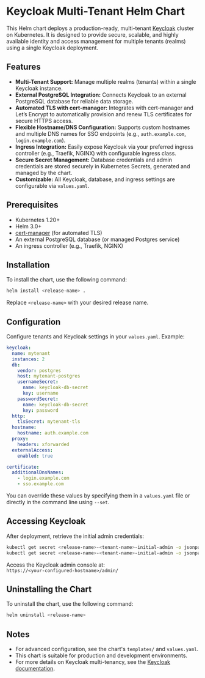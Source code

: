 # Keycloak Multi-Tenant Helm Chart

This Helm chart deploys a production-ready, multi-tenant [Keycloak](https://www.keycloak.org/) cluster on Kubernetes. It is designed to provide secure, scalable, and highly available identity and access management for multiple tenants (realms) using a single Keycloak deployment.

## Features

- **Multi-Tenant Support:** Manage multiple realms (tenants) within a single Keycloak instance.
- **External PostgreSQL Integration:** Connects Keycloak to an external PostgreSQL database for reliable data storage.
- **Automated TLS with cert-manager:** Integrates with cert-manager and Let’s Encrypt to automatically provision and renew TLS certificates for secure HTTPS access.
- **Flexible Hostname/DNS Configuration:** Supports custom hostnames and multiple DNS names for SSO endpoints (e.g., `auth.example.com`, `login.example.com`).
- **Ingress Integration:** Easily expose Keycloak via your preferred ingress controller (e.g., Traefik, NGINX) with configurable ingress class.
- **Secure Secret Management:** Database credentials and admin credentials are stored securely in Kubernetes Secrets, generated and managed by the chart.
- **Customizable:** All Keycloak, database, and ingress settings are configurable via `values.yaml`.

## Prerequisites

- Kubernetes 1.20+
- Helm 3.0+
- [cert-manager](https://cert-manager.io/) (for automated TLS)
- An external PostgreSQL database (or managed Postgres service)
- An ingress controller (e.g., Traefik, NGINX)

## Installation

To install the chart, use the following command:

```bash
helm install <release-name> .
```

Replace `<release-name>` with your desired release name.

## Configuration

Configure tenants and Keycloak settings in your `values.yaml`. Example:

```yaml
keycloak:
  name: mytenant
  instances: 2
  db:
    vendor: postgres
    host: mytenant-postgres
    usernameSecret:
      name: keycloak-db-secret
      key: username
    passwordSecret:
      name: keycloak-db-secret
      key: password
  http:
    tlsSecret: mytenant-tls
  hostname:
    hostname: auth.example.com
  proxy:
    headers: xforwarded
  externalAccess:
    enabled: true

certificate:
  additionalDnsNames:
    - login.example.com
    - sso.example.com
```

You can override these values by specifying them in a `values.yaml` file or directly in the command line using `--set`.

## Accessing Keycloak

After deployment, retrieve the initial admin credentials:

```bash
kubectl get secret <release-name>-<tenant-name>-initial-admin -o jsonpath="{.data.username}" | base64 --decode
kubectl get secret <release-name>-<tenant-name>-initial-admin -o jsonpath="{.data.password}" | base64 --decode
```

Access the Keycloak admin console at:  
`https://<your-configured-hostname>/admin/`

## Uninstalling the Chart

To uninstall the chart, use the following command:

```bash
helm uninstall <release-name>
```

## Notes

- For advanced configuration, see the chart's `templates/` and `values.yaml`.
- This chart is suitable for production and development environments.
- For more details on Keycloak multi-tenancy, see the [Keycloak documentation](https://www.keycloak.org/documentation).